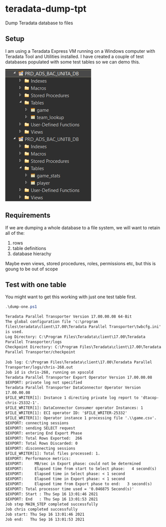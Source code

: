 # teradata-dump-tpt

Dump Teradata database to files

## Setup

I am using a Teradata Express VM running on a Windows computer with Teradata Tool and Utilities installed.
I have created a couple of test databases populated with some test tables so we can demo this.

![](database-tables.png)

## Requirements

If we are dumping a whole database to a file system, we will want to retain all of the:

1. rows
2. table definitions
3. database hierachy

Maybe even views, stored procedures, roles, permissions etc, but this is goung to be out of scope

## Test with one table

You might want to get this working with just one test table first.

```ps1
.\dump-one.ps1
```

```log
Teradata Parallel Transporter Version 17.00.00.08 64-Bit
The global configuration file 'c:\program files\teradata\client\17.00\Teradata Parallel Transporter\twbcfg.ini' is used.
Log Directory: C:\Program Files\Teradata\client\17.00\Teradata Parallel Transporter/logs
Checkpoint Directory: C:\Program Files\Teradata\client\17.00\Teradata Parallel Transporter/checkpoint

Job log: C:\Program Files\Teradata\client\17.00\Teradata Parallel Transporter/logs/chris-268.out
Job id is chris-268, running on xpscold
Teradata Parallel Transporter Export Operator Version 17.00.00.08
$EXPORT: private log not specified
Teradata Parallel Transporter DataConnector Operator Version 17.00.00.08
$FILE_WRITER[1]: Instance 1 directing private log report to 'dtacop-chris-25332-1'.
$FILE_WRITER[1]: DataConnector Consumer operator Instances: 1
$FILE_WRITER[1]: ECI operator ID: '$FILE_WRITER-25332'
$FILE_WRITER[1]: Operator instance 1 processing file '.\\game.csv'.
$EXPORT: connecting sessions
$EXPORT: sending SELECT request
$EXPORT: entering End Export Phase
$EXPORT: Total Rows Exported:  266
$EXPORT: Total Rows Discarded: 0
$EXPORT: disconnecting sessions
$FILE_WRITER[1]: Total files processed: 1.
$EXPORT: Performance metrics:
$EXPORT:     MB/sec in Export phase: could not be determined
$EXPORT:     Elapsed time from start to Select phase:   4 second(s)
$EXPORT:     Elapsed time in Select phase: < 1 second
$EXPORT:     Elapsed time in Export phase: < 1 second
$EXPORT:     Elapsed time from Export phase to end:   3 second(s)
$EXPORT: Total processor time used = '0.046875 Second(s)'
$EXPORT: Start : Thu Sep 16 13:01:46 2021
$EXPORT: End   : Thu Sep 16 13:01:53 2021
Job step MAIN_STEP completed successfully
Job chris completed successfully
Job start: Thu Sep 16 13:01:46 2021
Job end:   Thu Sep 16 13:01:53 2021
```
